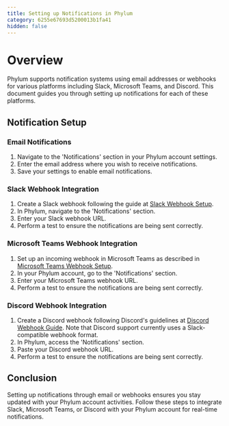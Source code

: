 ```yaml
---
title: Setting up Notifications in Phylum
category: 6255e67693d5200013b1fa41
hidden: false
---
```


# Overview

Phylum supports notification systems using email addresses or webhooks for various platforms including Slack, Microsoft Teams, and Discord. This document guides you through setting up notifications for each of these platforms.

## Notification Setup

### Email Notifications

1. Navigate to the 'Notifications' section in your Phylum account settings.
2. Enter the email address where you wish to receive notifications.
3. Save your settings to enable email notifications.

### Slack Webhook Integration

1. Create a Slack webhook following the guide at [Slack Webhook Setup](https://api.slack.com/messaging/webhooks#getting_started).
2. In Phylum, navigate to the 'Notifications' section.
3. Enter your Slack webhook URL.
4. Perform a test to ensure the notifications are being sent correctly.

### Microsoft Teams Webhook Integration

1. Set up an incoming webhook in Microsoft Teams as described in [Microsoft Teams Webhook Setup](https://learn.microsoft.com/en-us/microsoftteams/platform/webhooks-and-connectors/how-to/add-incoming-webhook).
2. In your Phylum account, go to the 'Notifications' section.
3. Enter your Microsoft Teams webhook URL.
4. Perform a test to ensure the notifications are being sent correctly.

### Discord Webhook Integration

1. Create a Discord webhook following Discord's guidelines at [Discord Webhook Guide](https://discord.com/developers/docs/resources/webhook#execute-slackcompatible-webhook). Note that Discord support currently uses a Slack-compatible webhook format.
2. In Phylum, access the 'Notifications' section.
3. Paste your Discord webhook URL.
4. Perform a test to ensure the notifications are being sent correctly.

## Conclusion

Setting up notifications through email or webhooks ensures you stay updated with your Phylum account activities. Follow these steps to integrate Slack, Microsoft Teams, or Discord with your Phylum account for real-time notifications.

